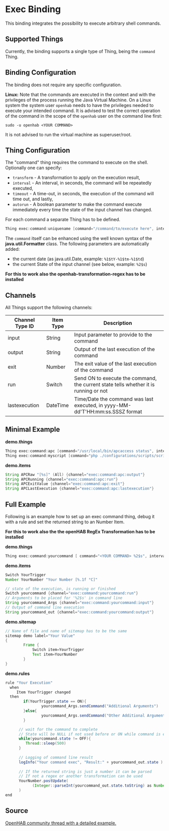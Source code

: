 # Exec Binding

This binding integrates the possibility to execute arbitrary shell commands.

## Supported Things

Currently, the binding supports a single type of Thing, being the `command` Thing.

## Binding Configuration

The binding does not require any specific configuration.


**Linux:**
Note that the commands are executed in the context and with the privileges of the process running the Java Virtual Machine.
On a Linux system the system user `openhab` needs to have the privileges needed to execute your intended command.
It is advised to test the correct operation of the command in the scope of the `openhab` user on the command line first:

```shell
sudo -u openhab <YOUR COMMAND>
```
It is not advised to run the virtual machine as superuser/root.

## Thing Configuration

The "command" thing requires the command to execute on the shell.
Optionally one can specify:

- `transform` - A transformation to apply on the execution result,
- `interval` - An interval, in seconds, the command will be repeatedly executed,
- `timeout` - A time-out, in seconds, the execution of the command will time out, and lastly,
- `autorun` - A boolean parameter to make the command execute immediately every time the state of the input channel has changed.

For each command a separate Thing has to be defined.

```java
Thing exec:command:uniquename [command="/command/to/execute here", interval=15, timeout=5, autorun=false]
```

The `command` itself can be enhanced using the well known syntax of the **java.util.Formatter** class. 
The following parameters are automatically added:

-   the current date (as java.util.Date, example: `%1$tY-%1$tm-%1$td`)
-   the current State of the input channel (see below, example: `%2$s`)

**For this to work also the openhab-transformation-regex has to be installed**

## Channels

All Things support the following channels:


| Channel Type ID | Item Type | Description                                                                          |
|-----------------|-----------|--------------------------------------------------------------------------------------|
| input           | String    | Input parameter to provide to the command                                            |
| output          | String    | Output of the last execution of the command                                          |
| exit            | Number    | The exit value of the last execution of the command                                  |
| run             | Switch    | Send ON to execute the command, the current state tells whether it is running or not |
| lastexecution   | DateTime  | Time/Date the command was last executed, in yyyy-MM-dd'T'HH:mm:ss.SSSZ format        |


## Minimal Example

**demo.things**

```java
Thing exec:command:apc [command="/usr/local/bin/apcaccess status", interval=15, timeout=5]
Thing exec:command:myscript [command="php ./configurations/scripts/script.php %2$s", transform="REGEX((.*?))"]
```

**demo.items**

```java
String APCRaw "[%s]" (All) {channel="exec:command:apc:output"}
String APCRunning {channel="exec:command:apc:run"}
String APCExitValue {channel="exec:command:apc:exit"}
String APCLastExecution {channel="exec:command:apc:lastexecution"}
```

## Full Example

Following is an example how to set up an exec command thing, debug it with a rule and set the returned string to an Number Item. 

**For this to work also the the openHAB RegEx Transformation has to be installed**

**demo.things**

```java
Thing exec:command:yourcommand [ command="<YOUR COMMAND> %2$s", interval=0, autorun=true ]
```

**demo.items**

```java
Switch YourTrigger
Number YourNumber "Your Number [%.1f °C]"

// state of the execution, is running or finished
Switch yourcommand {channel="exec:command:yourcommand:run"}
// Arguments to be placed for '%2$s' in command line
String yourcommand_Args {channel="exec:command:yourcommand:input"}
// Output of command line execution 
String yourcommand_out {channel="exec:command:yourcommand:output"}
```

**demo.sitemap**

```java
// Name of file and name of sitemap has to be the same
sitemap demo label="Your Value"
{
        Frame {
            Switch item=YourTrigger
            Text item=YourNumber
        }
}
```

**demo.rules**

```java
rule "Your Execution"
  when
     Item YourTrigger changed
  then
        if(YourTrigger.state == ON){
                yourcommand_Args.sendCommand("Additional Arguments")
        }else{
                yourcommand_Args.sendCommand("Other Additional Arguments")
        }

      // wait for the command to complete
      // State will be NULL if not used before or ON while command is executed
      while(yourcommand.state != OFF){
         Thread::sleep(500)
      }
      
      // Logging of command line result
      logInfo("Your command exec", "Result:" + yourcommand_out.state )
      
      // If the returned string is just a number it can be parsed
      // If not a regex or another transformation can be used
      YourNumber.postUpdate(
            (Integer::parseInt(yourcommand_out.state.toString) as Number )
      )
end
```

## Source

[OpenHAB community thread with a detailed example.](https://community.openhab.org/t/1-openhab-433mhz-radio-transmitter-tutorial/34977)
